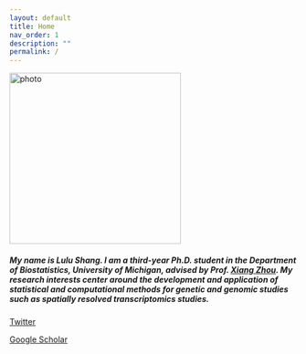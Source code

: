 ```yaml
---
layout: default
title: Home
nav_order: 1
description: ""
permalink: /
---
```



<img align="top" src="/images/lulu.jpeg" alt="photo" width="300"/> 



##### My name is Lulu Shang. I am a third-year Ph.D. student in the Department of Biostatistics, University of Michigan, advised by Prof. [Xiang Zhou](http://xzlab.org). My research interests center around the development and application of statistical and computational methods for genetic and genomic studies such as spatially resolved transcriptomics studies. 


[Twitter](https://twitter.com/shang_lulu)

[Google Scholar](https://scholar.google.com/citations?user=tkt5ZOYAAAAJ&hl=zh-CN&authuser=1)
